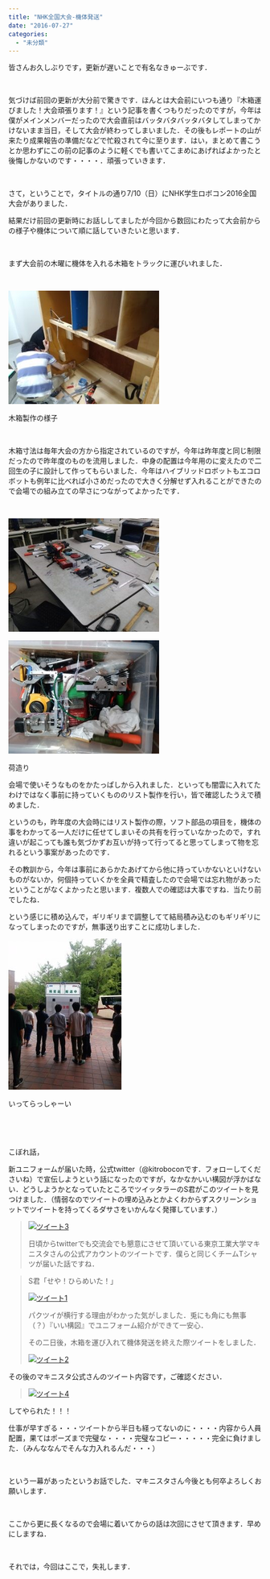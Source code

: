 ```yaml
---
title: "NHK全国大会-機体発送"
date: "2016-07-27"
categories: 
  - "未分類"
---
```


皆さんお久しぶりです，更新が遅いことで有名なきゅーぶです．

 

気づけば前回の更新が大分前で驚きです．ほんとは大会前にいつも通り『木箱運びました！大会頑張ります！』という記事を書くつもりだったのですが，今年は僕がメインメンバーだったので大会直前はバッタバタバッタバタしてしまってかけないまま当日，そして大会が終わってしまいました．その後もレポートの山が来たり成果報告の準備だなどで忙殺されて今に至ります．はい，まとめて書こうとか思わずにこの前の記事のように軽くでも書いてこまめにあげればよかったと後悔しかないのです・・・・．頑張っていきます．

 

さて，ということで，タイトルの通り7/10（日）にNHK学生ロボコン2016全国大会がありました．

結果だけ前回の更新時にお話ししてましたが今回から数回にわたって大会前からの様子や機体について順に話していきたいと思います．

 

まず大会前の木曜に機体を入れる木箱をトラックに運びいれました．

 

[![IMG_20160702_224454](images/IMG_20160702_224454-300x225.jpg)](http://www.fortefibre.net/blog/wp-content/uploads/2016/07/IMG_20160702_224454.jpg)

木箱製作の様子

 

木箱寸法は毎年大会の方から指定されているのですが，今年は昨年度と同じ制限だったので昨年度のものを流用しました．中身の配置は今年用のに変えたので二回生の子に設計して作ってもらいました．今年はハイブリッドロボットもエコロボットも例年に比べれば小さめだったので大きく分解せず入れることができたので会場での組み立ての早さにつながってよかったです．

 

[![IMG_20160707_003304](images/IMG_20160707_003304-300x225.jpg)](http://www.fortefibre.net/blog/wp-content/uploads/2016/07/IMG_20160707_003304.jpg)

[![IMG_20160707_115651](images/IMG_20160707_115651-300x225.jpg)](http://www.fortefibre.net/blog/wp-content/uploads/2016/07/IMG_20160707_115651.jpg)

荷造り

会場で使いそうなものをかたっぱしから入れました．といっても闇雲に入れてたわけではなく事前に持っていくもののリスト製作を行い，皆で確認したうえで積めました．

というのも，昨年度の大会時にはリスト製作の際，ソフト部品の項目を，機体の事をわかってる一人だけに任せてしまいその共有を行っていなかったので，すれ違いが起こっても誰も気づかずお互いが持って行ってると思ってしまって物を忘れるという事案があったのです．

その教訓から，今年は事前にあらかたあげてから他に持っていかないといけないものがないか，何個持っていくかを全員で精査したので会場では忘れ物があったということがなくよかったと思います．複数人での確認は大事ですね．当たり前でしたね．

という感じに積め込んで，ギリギリまで調整してて結局積み込むのもギリギリになってしまったのですが，無事送り出すことに成功しました．

[![IMG_20160707_122004](images/IMG_20160707_122004-e1469650516905-225x300.jpg)](http://www.fortefibre.net/blog/wp-content/uploads/2016/07/IMG_20160707_122004-e1469650516905.jpg)

いってらっしゃーい

 

 

こぼれ話，

新ユニフォームが届いた時，公式twitter（@kitroboconです．フォローしてくださいね）で宣伝しようという話になったのですが，なかなかいい構図が浮かばない．どうしようかとなっていたところでツイッタラーのS君がこのツイートを見つけました．（情弱なのでツイートの埋め込みとかよくわからずスクリーンショットでツイートを持ってくるダサさをいかんなく発揮しています．）

<blockquote class="twitter-tweet"><p dir="ltr" lang="ja"><a href="http://www.fortefibre.net/blog/wp-content/uploads/2016/07/2a5d707cb5ec9147d5d6f2c70715854d.bmp"><img class="alignnone wp-image-2682" src="http://www.fortefibre.net/blog/wp-content/uploads/2016/07/2a5d707cb5ec9147d5d6f2c70715854d.bmp" alt="ツイート3" width="501" height="270"></a></p><p dir="ltr" lang="ja">日頃からtwitterでも交流会でも懇意にさせて頂いている東京工業大学マキニスタさんの公式アカウントのツイートです．僕らと同じくチームTシャツが届いた話ですね．</p></blockquote>

<blockquote class="twitter-tweet"><p dir="ltr" lang="ja">S君「せや！ひらめいた！」</p><p dir="ltr" lang="ja"><a href="http://www.fortefibre.net/blog/wp-content/uploads/2016/07/2a3db842feda7f42eadde4bea3a3bfb9.bmp"><img class="alignnone size-full wp-image-2681" src="http://www.fortefibre.net/blog/wp-content/uploads/2016/07/2a3db842feda7f42eadde4bea3a3bfb9.bmp" alt="ツイート1" width="589" height="395"></a></p><p dir="ltr" lang="ja">パクツイが横行する理由がわかった気がしました．兎にも角にも無事（？）『いい構図』でユニフォーム紹介ができて一安心．</p><p dir="ltr" lang="ja">その二日後，木箱を運び入れて機体発送を終えた際ツイートをしました．</p><p dir="ltr" lang="ja"><a href="http://www.fortefibre.net/blog/wp-content/uploads/2016/07/ff12143ec4611a44c80085ff3e9babbe.bmp"><img class="alignnone wp-image-2684" src="http://www.fortefibre.net/blog/wp-content/uploads/2016/07/ff12143ec4611a44c80085ff3e9babbe.bmp" alt="ツイート2" width="421" height="554"></a></p></blockquote>

その後のマキニスタ公式さんのツイート内容です，ご確認ください．

<blockquote class="twitter-tweet"><p dir="ltr" lang="ja"><a href="http://www.fortefibre.net/blog/wp-content/uploads/2016/07/7b96d3c316e386b2a462c6aa11d64a26.bmp"><img class="alignnone wp-image-2683" src="http://www.fortefibre.net/blog/wp-content/uploads/2016/07/7b96d3c316e386b2a462c6aa11d64a26.bmp" alt="ツイート4" width="432" height="406"></a></p></blockquote>

してやられた！！！

仕事が早すぎる・・・ツイートから半日も経ってないのに・・・・内容から人員配置，果てはポーズまで完璧な・・・・完璧なコピー・・・・・完全に負けました．（みんななんでそんな力入れるんだ・・・）

 

という一幕があったというお話でした．マキニスタさん今後とも何卒よろしくお願いします．

 

ここから更に長くなるので会場に着いてからの話は次回にさせて頂きます．早めにしますね．

 

それでは，今回はここで，失礼します．
